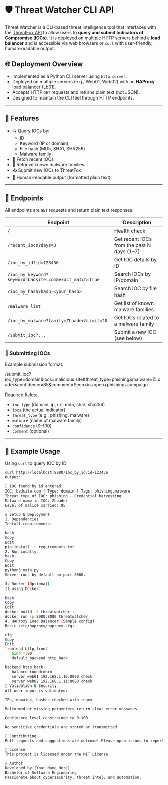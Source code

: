 # 🛡️ Threat Watcher CLI API

Threat Watcher is a CLI-based threat intelligence tool that interfaces with the [ThreatFox API](https://threatfox.abuse.ch/) to allow users to **query and submit Indicators of Compromise (IOCs)**. It is deployed on multiple HTTP servers behind a **load balancer** and is accessible via web browsers or `curl` with user-friendly, human-readable output.

## 🌐 Deployment Overview

- Implemented as a Python CLI server using `http.server`.
- Deployed on multiple servers (e.g., Web01, Web02) with an **HAProxy** load balancer (Lb01).
- Accepts HTTP `GET` requests and returns plain text (not JSON).
- Designed to maintain the CLI feel through HTTP endpoints.

---

## 🚀 Features

- 🔍 Query IOCs by:
  - ID
  - Keyword (IP or domain)
  - File hash (MD5, SHA1, SHA256)
  - Malware family
- 🧫 Fetch recent IOCs
- 🧠 Retrieve known malware families
- 📤 Submit new IOCs to ThreatFox
- 📃 Human-readable output (formatted plain text)

---

## 📡 Endpoints

All endpoints are `GET` requests and return plain text responses.

| Endpoint | Description |
|---------|-------------|
| `/` | Health check |
| `/recent_iocs?days=3` | Get recent IOCs from the past N days (1–7) |
| `/ioc_by_id?id=123456` | Get IOC details by ID |
| `/ioc_by_keyword?keyword=badsite.com&exact_match=true` | Search IOCs by IP/domain |
| `/ioc_by_hash?hash=<your_hash>` | Search IOC by file hash |
| `/malware_list` | Get list of known malware families |
| `/ioc_by_malware?family=ZLoader&limit=20` | Get IOCs related to a malware family |
| `/submit_ioc?...` | Submit a new IOC (see below) |

### 🧾 Submitting IOCs

Example submission format:

/submit_ioc?ioc_type=domain&iocs=malicious.site&threat_type=phishing&malware=ZLoader&confidence=85&comment=Seen+in+open+phishing+campaign


Required fields:
- `ioc_type` (domain, ip, url, md5, sha1, sha256)
- `iocs` (the actual indicator)
- `threat_type` (e.g., phishing, malware)
- `malware` (name of malware family)
- `confidence` (0–100)
- `comment` (optional)

---

## 🧪 Example Usage

Using `curl` to query IOC by ID:

```bash
curl http://localhost:8080/ioc_by_id?id=123456
Output:

🎯 IOC found by id entered:
IOC: badsite.com | Type: domain | Tags: phishing,malware
Threat type of IOC: phishing - Credential harvesting
Malware name in IOC: ZLoader
Level of malice carried: 95
...
⚙️ Setup & Deployment
1. Dependencies
Install requirements:

bash
Copy
Edit
pip install -r requirements.txt
2. Run Locally
bash
Copy
Edit
python3 main.py
Server runs by default on port 8080.

3. Docker (Optional)
If using Docker:

bash
Copy
Edit
docker build -t threatwatcher .
docker run -p 8080:8080 threatwatcher
4. HAProxy Load Balancer (Sample config)
Basic /etc/haproxy/haproxy.cfg:

cfg
Copy
Edit
frontend http_front
   bind *:80
   default_backend http_back

backend http_back
   balance roundrobin
   server web01 192.168.1.10:8080 check
   server web02 192.168.1.11:8080 check
🧠 Validation & Security
All user input is validated:

IPs, domains, hashes checked with regex

Malformed or missing parameters return clear error messages

Confidence level constrained to 0–100

No sensitive credentials are stored or transmitted

🤝 Contributing
Pull requests and suggestions are welcome! Please open issues to report bugs or request features.

📜 License
This project is licensed under the MIT License.

✉️ Author
Developed by [Your Name Here]
Bachelor of Software Engineering
Passionate about cybersecurity, threat intel, and automation.
